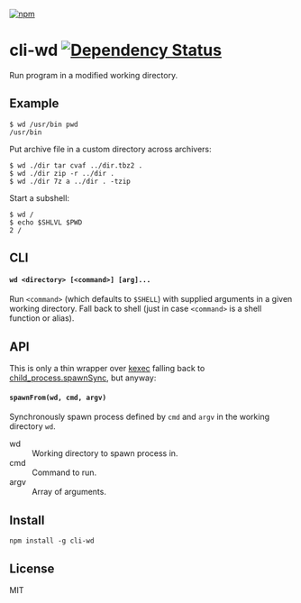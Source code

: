 [![npm](https://nodei.co/npm/cli-wd.png)](https://nodei.co/npm/cli-wd/)

# cli-wd [![Dependency Status][david-badge]][david]

[david]: https://david-dm.org/eush77/cli-wd
[david-badge]: https://david-dm.org/eush77/cli-wd.png

Run program in a modified working directory.

## Example

```
$ wd /usr/bin pwd
/usr/bin
```

Put archive file in a custom directory across archivers:

```
$ wd ./dir tar cvaf ../dir.tbz2 .
$ wd ./dir zip -r ../dir .
$ wd ./dir 7z a ../dir . -tzip
```

Start a subshell:

```
$ wd /
$ echo $SHLVL $PWD
2 /
```

## CLI

#### `wd <directory> [<command>] [arg]...`

Run `<command>` (which defaults to `$SHELL`) with supplied arguments in a given working directory. Fall back to shell (just in case `<command>` is a shell function or alias).

## API

This is only a thin wrapper over [kexec](http://https://github.com/jprichardson/node-kexec) falling back to [child_process.spawnSync](https://nodejs.org/api/child_process.html#child_process_child_process_spawnsync_command_args_options), but anyway:

#### `spawnFrom(wd, cmd, argv)`

Synchronously spawn process defined by `cmd` and `argv` in the working directory `wd`.

<dl>
<dt>wd</dt>
<dd>Working directory to spawn process in.</dd>

<dt>cmd</dt>
<dd>Command to run.</dd>

<dt>argv</dt>
<dd>Array of arguments.</dd>
</dl>

## Install

```shell
npm install -g cli-wd
```

## License

MIT
